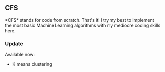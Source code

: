 <h2> CFS </h2>
*CFS* stands for code from scratch. That's it! I try my best to implement the most basic Machine Learning algorithms with my mediocre coding skills here.
<br>
<h3> Update </h3>
Available now:
<ul>
  <li> K means clustering </li>
</ul>
